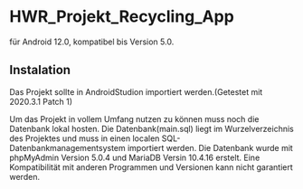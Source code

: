 # HWR_Projekt_Recycling_App

für Android 12.0, kompatibel bis Version 5.0.

## Instalation

Das Projekt sollte in AndroidStudion importiert werden.(Getestet mit 2020.3.1 Patch 1)

Um das Projekt in vollem Umfang nutzen zu können muss noch die Datenbank lokal hosten.
Die Datenbank(main.sql) liegt im Wurzelverzeichnis des Projektes und muss in einen localen SQL-Datenbankmanagementsystem importiert werden.
Die Datenbank wurde mit phpMyAdmin Version 5.0.4 und MariaDB Versin 10.4.16 erstelt. Eine Kompatibilität mit anderen Programmen und Versionen kann nicht garantiert werden.
